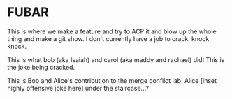 # FUBAR
This is where we make a feature and try to ACP it and blow up the whole thing and make a git show. I don't currently have a job to crack. knock knock.

This is what bob (aka Isaiah) and carol (aka maddy and rachael) did! This is the joke being cracked.

This is Bob and Alice's contribution to the merge conflict lab.
Alice [inset highly offensive joke here] under the staircase...?
